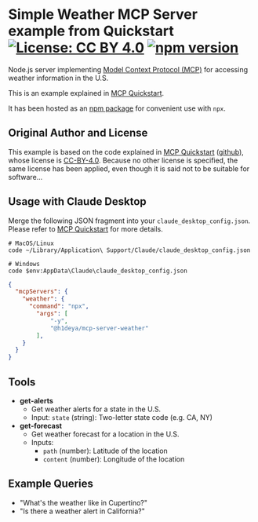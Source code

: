 # Simple Weather MCP Server example from Quickstart [![License: CC BY 4.0](https://img.shields.io/badge/License-CC_BY_4.0-blue.svg)](https://creativecommons.org/licenses/by/4.0/) [![npm version](https://img.shields.io/npm/v/@h1deya/mcp-server-weather.svg)](https://www.npmjs.com/package/@h1deya/mcp-server-weather)

Node.js server implementing
[Model Context Protocol (MCP)](https://modelcontextprotocol.io/)
for accessing weather information in the U.S.

This is an example explained in [MCP Quickstart](https://modelcontextprotocol.io/quickstart).

It has been hosted as an [npm package](https://www.npmjs.com/package/@h1deya/mcp-server-weather)
for convenient use with `npx`.

## Original Author and License

This example is based on the code explained in [MCP Quickstart](https://modelcontextprotocol.io/quickstart)
([github](https://github.com/modelcontextprotocol/docs)),
whose license is [CC-BY-4.0](https://creativecommons.org/licenses/by/4.0/deed.en).
Because no other license is specified, the same license has been applied,
even though it is said not to be suitable for software...

## Usage with Claude Desktop

Merge the following JSON fragment into your `claude_desktop_config.json`.
Please refer to [MCP Quickstart](https://modelcontextprotocol.io/quickstart) for more details.

```
# MacOS/Linux
code ~/Library/Application\ Support/Claude/claude_desktop_config.json

# Windows
code $env:AppData\Claude\claude_desktop_config.json
```

```json
{
  "mcpServers": {
    "weather": {
      "command": "npx",
        "args": [
            "-y",
            "@h1deya/mcp-server-weather"
        ],
    }
  }
}
```

## Tools

- **get-alerts**
  - Get weather alerts for a state in the U.S.
  - Input: `state` (string): Two-letter state code (e.g. CA, NY)
- **get-forecast**
  - Get weather forecast for a location in the U.S.
  - Inputs:
    - `path` (number): Latitude of the location
    - `content` (number): Longitude of the location

## Example Queries

- "What's the weather like in Cupertino?"
- "Is there a weather alert in California?"
